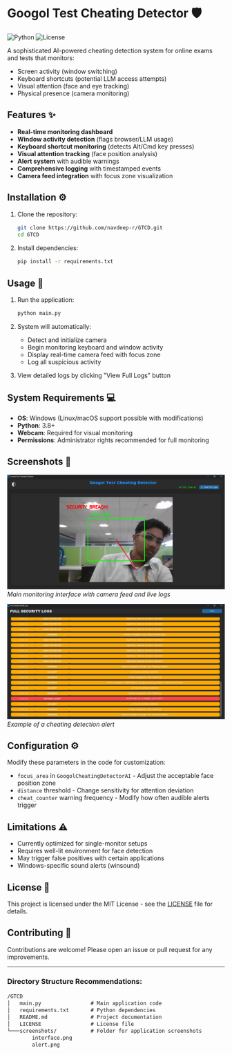 # Googol Test Cheating Detector 🛡️

![Python](https://img.shields.io/badge/python-3.8%2B-blue)
![License](https://img.shields.io/badge/license-MIT-green)

A sophisticated AI-powered cheating detection system for online exams and tests that monitors:
- Screen activity (window switching)
- Keyboard shortcuts (potential LLM access attempts)
- Visual attention (face and eye tracking)
- Physical presence (camera monitoring)

## Features ✨

- **Real-time monitoring dashboard**
- **Window activity detection** (flags browser/LLM usage)
- **Keyboard shortcut monitoring** (detects Alt/Cmd key presses)
- **Visual attention tracking** (face position analysis)
- **Alert system** with audible warnings
- **Comprehensive logging** with timestamped events
- **Camera feed integration** with focus zone visualization

## Installation ⚙️

1. Clone the repository:
   ```bash
   git clone https://github.com/navdeep-r/GTCD.git
   cd GTCD
   ```

2. Install dependencies:
   ```bash
   pip install -r requirements.txt
   ```

## Usage 🚀

1. Run the application:
   ```bash
   python main.py
   ```

2. System will automatically:
   - Detect and initialize camera
   - Begin monitoring keyboard and window activity
   - Display real-time camera feed with focus zone
   - Log all suspicious activity

3. View detailed logs by clicking "View Full Logs" button

## System Requirements 💻

- **OS**: Windows (Linux/macOS support possible with modifications)
- **Python**: 3.8+
- **Webcam**: Required for visual monitoring
- **Permissions**: Administrator rights recommended for full monitoring

## Screenshots 📸

![Application Interface](screenshots/interface.png)
*Main monitoring interface with camera feed and live logs*

![Alert Example](screenshots/alert.png)
*Example of a cheating detection alert*

## Configuration ⚙️

Modify these parameters in the code for customization:
- `focus_area` in `GoogolCheatingDetectorAI` - Adjust the acceptable face position zone
- `distance` threshold - Change sensitivity for attention deviation
- `cheat_counter` warning frequency - Modify how often audible alerts trigger

## Limitations ⚠️

- Currently optimized for single-monitor setups
- Requires well-lit environment for face detection
- May trigger false positives with certain applications
- Windows-specific sound alerts (winsound)

## License 📜

This project is licensed under the MIT License - see the [LICENSE](LICENSE) file for details.

## Contributing 🤝

Contributions are welcome! Please open an issue or pull request for any improvements.

---

### Directory Structure Recommendations:
```
/GTCD
│   main.py                # Main application code
│   requirements.txt       # Python dependencies
│   README.md              # Project documentation
│   LICENSE                # License file
└───screenshots/           # Folder for application screenshots
        interface.png
        alert.png
```
